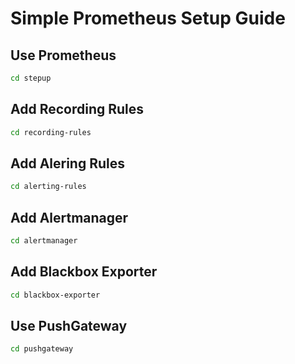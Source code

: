 # Simple Prometheus Setup Guide

## Use Prometheus
```bash
cd stepup
```

## Add Recording Rules
```bash
cd recording-rules
```

## Add Alering Rules
```bash
cd alerting-rules
```

## Add Alertmanager
```bash
cd alertmanager
```

## Add Blackbox Exporter
```bash
cd blackbox-exporter
```

## Use PushGateway
```bash
cd pushgateway
```

